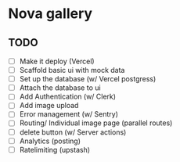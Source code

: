 # Nova gallery

## TODO

- [ ] Make it deploy (Vercel)
- [ ] Scaffold basic ui with mock data
- [ ] Set up the database (w/ Vercel postgress)
- [ ] Attach the database to ui
- [ ] Add Authentication (w/ Clerk)
- [ ] Add image upload
- [ ] Error management (w/ Sentry)
- [ ] Routing/ Individual image page (parallel routes)
- [ ] delete button (w/ Server actions)
- [ ] Analytics (posting)
- [ ] Ratelimiting (upstash)
